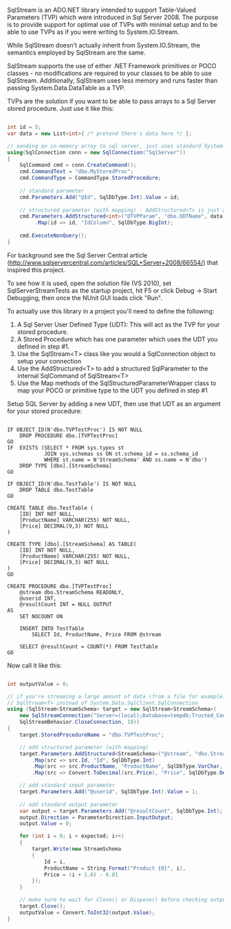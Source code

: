 SqlStream is an ADO.NET library intended to support Table-Valued Parameters (TVP) which were introduced in Sql Server 2008. The purpose is to provide support for optimal use of TVPs with minimal setup and to be able to use TVPs as if you were writing to System.IO.Stream. 

While SqlStream doesn't actually inherit from System.IO.Stream, the semantics employed by SqlStream are the same.

SqlStream supports the use of either .NET Framework primitives or POCO classes - no modifications are required to your classes to be able to use SqlStream. Additionally, SqlStream uses less memory and runs faster than passing System.Data.DataTable as a TVP.

TVPs are the solution if you want to be able to pass arrays to a Sql Server stored procedure. Just use it like this:

```C#

int id = 5;
var data = new List<int>{ /* pretend there's data here */ };

// sending an in-memory array to sql server, just uses standard System.Data.SqlClient objects
using(SqlConnection conn = new SqlConnection("SqlServer"))
{
	SqlCommand cmd = conn.CreateCommand();
	cmd.CommandText = "dbo.MyStoredProc";
	cmd.CommandType = CommandType.StoredProcedure;
	
	// standard parameter
	cmd.Parameters.Add("@Id", SqlDbType.Int).Value = id;
	
	// structured parameter (with mapping) - AddStructured<T> is just an extension function
	cmd.Parameters.AddStructured<int>("@TVPParam", "dbo.UDTName", data)
		 .Map(id => id, "IdColumn", SqlDbType.BigInt);
		 
	cmd.ExecuteNonQuery();
}

```

For background see the Sql Server Central article (http://www.sqlservercentral.com/articles/SQL+Server+2008/66554/) that inspired this project.

To see how it is used, open the solution file (VS 2010), set SqlServerStreamTests as the startup project, hit F5 or click Debug -> Start Debugging, then once the NUnit GUI loads click "Run".

To actually use this library in a project you'll need to define the following:

1. A Sql Server User Defined Type (UDT): This will act as the TVP for your stored procedure.
2. A Stored Procedure which has one parameter which uses the UDT you defined in step #1.
3. Use the SqlStream&lt;T&gt; class like you would a SqlConnection object to setup your connection
4. Use the AddStructured&lt;T&gt; to add a structured SqlParameter to the internal SqlCommand of SqlStream&lt;T&gt;
5. Use the Map methods of the SqlStructuredParameterWrapper class to map your POCO or primitive type to the UDT you defined in step #1


Setup SQL Server by adding a new UDT, then use that UDT as an argument for your stored procedure:

```T-SQL

IF OBJECT_ID(N'dbo.TVPTestProc') IS NOT NULL
	DROP PROCEDURE dbo.[TVPTestProc]
GO
IF  EXISTS (SELECT * FROM sys.types st 
			JOIN sys.schemas ss ON st.schema_id = ss.schema_id 
			WHERE st.name = N'StreamSchema' AND ss.name = N'dbo')
	DROP TYPE [dbo].[StreamSchema]
GO

IF OBJECT_ID(N'dbo.TestTable') IS NOT NULL
	DROP TABLE dbo.TestTable
GO

CREATE TABLE dbo.TestTable (
	[ID] INT NOT NULL,
	[ProductName] VARCHAR(255) NOT NULL,
	[Price] DECIMAL(9,3) NOT NULL
)

CREATE TYPE [dbo].[StreamSchema] AS TABLE(
	[ID] INT NOT NULL,
	[ProductName] VARCHAR(255) NOT NULL,
	[Price] DECIMAL(9,3) NOT NULL
)
GO

CREATE PROCEDURE dbo.[TVPTestProc]
	@stream dbo.StreamSchema READONLY,
	@userid INT,
	@resultCount INT = NULL OUTPUT
AS
	SET NOCOUNT ON

	INSERT INTO TestTable
		SELECT Id, ProductName, Price FROM @stream
	
	SELECT @resultCount = COUNT(*) FROM TestTable
GO

```

Now call it like this:

```C#

int outputValue = 0;

// if you're streaming a large amount of data (from a file for example) use 
// SqlStream<T> instead of System.Data.SqlClient.SqlConnection
using (SqlStream<StreamSchema> target = new SqlStream<StreamSchema>(
	new SqlStreamConnection("Server=(local);Database=tempdb;Trusted_Connection=Yes;"), 
	SqlStreamBehavior.CloseConnection, 10))
{
	target.StoredProcedureName = "dbo.TVPTestProc";

	// add structured parameter (with mapping)
	target.Parameters.AddStructured<StreamSchema>("@stream", "dbo.StreamSchema", target)
		.Map(src => src.Id, "Id", SqlDbType.Int)
		.Map(src => src.ProductName, "ProductName", SqlDbType.VarChar, 255)
		.Map(src => Convert.ToDecimal(src.Price), "Price", SqlDbType.Decimal, 9, 3);

	// add standard input parameter
	target.Parameters.Add("@userid", SqlDbType.Int).Value = 1;
	
	// add standard output parameter
	var output = target.Parameters.Add("@resultCount", SqlDbType.Int);
	output.Direction = ParameterDirection.InputOutput;
	output.Value = 0;

	for (int i = 0; i < expected; i++)
	{
		target.Write(new StreamSchema
		{
			Id = i,
			ProductName = String.Format("Product {0}", i),
			Price = (i + 1.0) - 0.01
		});
	}

	// make sure to wait for Close() or Dispose() before checking output parameters
	target.Close();
	outputValue = Convert.ToInt32(output.Value);
}

```